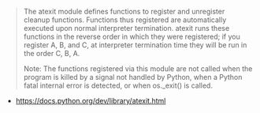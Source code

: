 > The atexit module defines functions to register and unregister cleanup functions. Functions thus registered are automatically executed upon normal interpreter termination. atexit runs these functions in the reverse order in which they were registered; if you register A, B, and C, at interpreter termination time they will be run in the order C, B, A.
>
> Note: The functions registered via this module are not called when the program is killed by a signal not handled by Python, when a Python fatal internal error is detected, or when os._exit() is called.

* https://docs.python.org/dev/library/atexit.html

